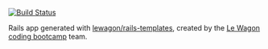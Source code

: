 [![Build Status](https://travis-ci.org/knopfler81/hack-sury.svg?branch=master)](https://travis-ci.org/knopfler81/hack-sury)

Rails app generated with [lewagon/rails-templates](https://github.com/lewagon/rails-templates), created by the [Le Wagon coding bootcamp](https://www.lewagon.com) team.
